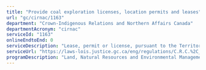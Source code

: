 ```yaml
---
title: "Provide coal exploration licenses, location permits and leases"
url: "gc/cirnac/1163"
department: "Crown-Indigenous Relations and Northern Affairs Canada"
departmentAcronym: "cirnac"
serviceId: "1163"
onlineEndtoEnd: 0
serviceDescription: "Lease, permit or license, pursuant to the Territorial Coal Regulations."
serviceUrl: "https://laws-lois.justice.gc.ca/eng/regulations/C.R.C.%2C_c._1522/page-2.html"
programDescription: "Land, Natural Resources and Environmental Management"
---
```

